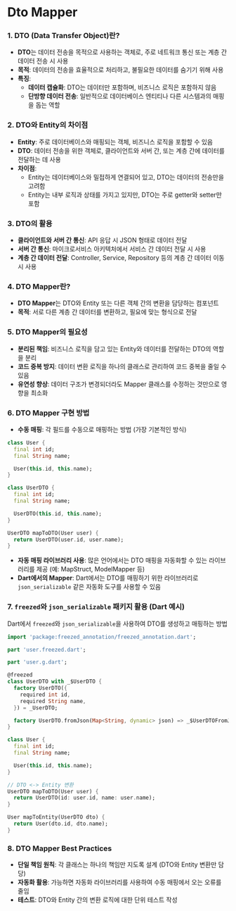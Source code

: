 # Dto  Mapper

### 1. DTO (Data Transfer Object)란?

- **DTO**는 데이터 전송을 목적으로 사용하는 객체로, 주로 네트워크 통신 또는 계층 간 데이터 전송 시 사용
- **목적**: 데이터의 전송을 효율적으로 처리하고, 불필요한 데이터를 숨기기 위해 사용
- **특징**:
    - **데이터 캡슐화**: DTO는 데이터만 포함하며, 비즈니스 로직은 포함하지 않음
    - **단방향 데이터 전송**: 일반적으로 데이터베이스 엔티티나 다른 시스템과의 매핑을 돕는 역할

### 2. DTO와 Entity의 차이점

- **Entity**: 주로 데이터베이스와 매핑되는 객체, 비즈니스 로직을 포함할 수 있음
- **DTO**: 데이터 전송을 위한 객체로, 클라이언트와 서버 간, 또는 계층 간에 데이터를 전달하는 데 사용
- **차이점**:
    - Entity는 데이터베이스와 밀접하게 연결되어 있고, DTO는 데이터의 전송만을 고려함
    - Entity는 내부 로직과 상태를 가지고 있지만, DTO는 주로 getter와 setter만 포함

### 3. DTO의 활용

- **클라이언트와 서버 간 통신**: API 응답 시 JSON 형태로 데이터 전달
- **서버 간 통신**: 마이크로서비스 아키텍처에서 서비스 간 데이터 전달 시 사용
- **계층 간 데이터 전달**: Controller, Service, Repository 등의 계층 간 데이터 이동 시 사용

### 4. DTO Mapper란?

- **DTO Mapper**는 DTO와 Entity 또는 다른 객체 간의 변환을 담당하는 컴포넌트
- **목적**: 서로 다른 계층 간 데이터를 변환하고, 필요에 맞는 형식으로 전달

### 5. DTO Mapper의 필요성

- **분리된 책임**: 비즈니스 로직을 담고 있는 Entity와 데이터를 전달하는 DTO의 역할을 분리
- **코드 중복 방지**: 데이터 변환 로직을 하나의 클래스로 관리하여 코드 중복을 줄일 수 있음
- **유연성 향상**: 데이터 구조가 변경되더라도 Mapper 클래스를 수정하는 것만으로 영향을 최소화

### 6. DTO Mapper 구현 방법

- **수동 매핑**: 각 필드를 수동으로 매핑하는 방법 (가장 기본적인 방식)

```dart
class User {
  final int id;
  final String name;

  User(this.id, this.name);
}

class UserDTO {
  final int id;
  final String name;

  UserDTO(this.id, this.name);
}

UserDTO mapToDTO(User user) {
  return UserDTO(user.id, user.name);
}

```

- **자동 매핑 라이브러리 사용**: 많은 언어에서는 DTO 매핑을 자동화할 수 있는 라이브러리를 제공 (예: MapStruct, ModelMapper 등)
- **Dart에서의 Mapper**: Dart에서는 DTO를 매핑하기 위한 라이브러리로 `json_serializable` 같은 자동화 도구를 사용할 수 있음

### 7. `freezed`와 `json_serializable` 패키지 활용 (Dart 예시)

Dart에서 `freezed`와 `json_serializable`을 사용하여 DTO를 생성하고 매핑하는 방법

```dart
import 'package:freezed_annotation/freezed_annotation.dart';

part 'user.freezed.dart';

part 'user.g.dart';

@freezed
class UserDTO with _$UserDTO {
  factory UserDTO({
    required int id,
    required String name,
  }) = _UserDTO;

  factory UserDTO.fromJson(Map<String, dynamic> json) => _$UserDTOFromJson(json);
}

class User {
  final int id;
  final String name;

  User(this.id, this.name);
}

// DTO <-> Entity 변환
UserDTO mapToDTO(User user) {
  return UserDTO(id: user.id, name: user.name);
}

User mapToEntity(UserDTO dto) {
  return User(dto.id, dto.name);
}

```

### 8. DTO Mapper Best Practices

- **단일 책임 원칙**: 각 클래스는 하나의 책임만 지도록 설계 (DTO와 Entity 변환만 담당)
- **자동화 활용**: 가능하면 자동화 라이브러리를 사용하여 수동 매핑에서 오는 오류를 줄임
- **테스트**: DTO와 Entity 간의 변환 로직에 대한 단위 테스트 작성